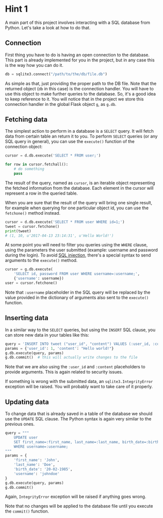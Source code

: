 # Hint 1

A main part of this project involves interacting with a SQL database from Python. Let's take a look at how to do that.

## Connection

First thing you have to do is having an open connection to the database. This part is already implemented for you in the project, but in any case this is the way how you can do it.

```python
db = sqlite3.connect("/path/to/the/db/file.db")
```

As simple as that, just providing the proper path to the DB file. Note that the returned object (`db` in this case) is the connection handler. You will have to use this object to make further queries to the database. So, it's a good idea to keep reference to it. You will notice that in the project we store this connection handler in the global Flask object `g`, as `g.db`.

## Fetching data

The simplest action to perform in a database is a `SELECT` query. It will fetch data from certain table an return it to you. To perform `SELECT` queries (or any SQL query in general), you can use the `execute()` function of the connection object:

```python
cursor = d.db.execute('SELECT * FROM user;')

for row in cursor.fetchall():
    # do something
    pass
```

The result of the query, named as `cursor`, is an iterable object representing the fetched information from the database. Each element in the cursor will represent a row in the queried table.

When you are sure that the result of the query will bring one single result, for example when querying for one particular object id, you can use the `fetchone()` method instead.

```python
cursor = d.db.execute('SELECT * FROM user WHERE id=1;')
tweet = cursor.fetchone()
print(tweet)
# (1, 10, u'2017-04-13 23:14:31', u'Hello World!')
```

At some point you will need to filter you queries using the `WHERE` clause, using the parameters the user submitted (example: username and password during the login). To avoid [SQL injection](https://en.wikipedia.org/wiki/SQL_injection), there's a special syntax to send arguments to the `execute()` method.

```python
cursor = g.db.execute(
    'SELECT id, password FROM user WHERE username=:username;',
    {'username': username})
user = cursor.fetchone()
```

Note that `:username` placeholder in the SQL query will be replaced by the value provided in the dictionary of arguments also sent to the `execute()` function.

## Inserting data

In a similar way to the `SELECT` queries, but using the `INSERT` SQL clause, you can store new data in your tables like this:

```python
query = 'INSERT INTO tweet ("user_id", "content") VALUES (:user_id, :content);'
params = {'user_id': 1, 'content': "Hello world!"}
g.db.execute(query, params)
g.db.commit()  # this will actually write changes to the file
```

Note that we are also using the `:user_id` and `:content` placeholders to provide arguments. This is again related to security issues.

If something is wrong with the submitted data, an `sqlite3.IntegrityError` exception will be raised. You will probably want to take care of it properly.

## Updating data

To change data that is already saved in a table of the database we should use the `UPDATE` SQL clause. The Python syntax is again very similar to the previous ones.

```python
query = """
    UPDATE user
    SET first_name=:first_name, last_name=:last_name, birth_date=:birth_date
    WHERE username=:username;
"""
params = {
    'first_name': 'John',
    'last_name': 'Doe',
    'birth_date': '20-02-1985',
    'username': 'johndoe'
}
g.db.execute(query, params)
g.db.commit()
```

Again, `IntegrityError` exception will be raised if anything goes wrong.

Note that no changes will be applied to the database file until you execute the `commit()` function.
